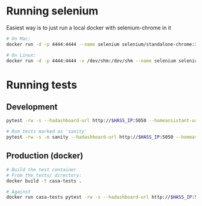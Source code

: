 
# Running selenium
Easiest way is to just run a local docker with selenium-chrome in it
```sh
# On Mac:
docker run -d -p 4444:4444 --name selenium selenium/standalone-chrome:3.141.59

# On Linux:
docker run -d -p 4444:4444 -v /dev/shm:/dev/shm --name selenium selenium/standalone-chrome:3.141.59
```

# Running tests

## Development

```sh
pytest -rw -s --hadashboard-url http://$HASS_IP:5050 --homeassistant-url http://$HASS_IP:8123 --homeassistant-token "$(vault-get 'local_integrations')" test_homeassistant.py::test_group_entities

# Run tests marked as 'sanity'
pytest -rw -s -m sanity --hadashboard-url http://$HASS_IP:5050 --homeassistant-url http://$HASS_IP:8123 --homeassistant-token "$(vault-get 'local_integrations')"
```

## Production (docker)

```sh
# Build the test container
# From the tests/ directory:
docker build -t casa-tests .

# Against
docker run casa-tests pytest -rw -s --hadashboard-url http://$HASS_IP:5050 --homeassistant-url http://$HASS_IP:8123 --homeassistant-token "$(vault-get 'local_integrations')" --remote-driver-url http://127.0.0.1:4444/wd/hub test_homeassistant.py::test_group_entities


```